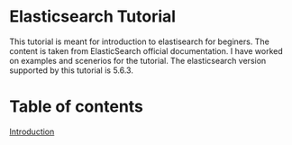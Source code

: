 # Elasticsearch Tutorial

This tutorial is meant for introduction to elastisearch for beginers. The content is taken from ElasticSearch official documentation. I have worked on examples and scenerios for the tutorial. The elasticsearch version supported by this tutorial is 5.6.3.

# Table of contents

[Introduction](./docs/introduction.md)